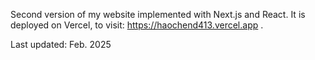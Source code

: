 Second version of my website implemented with Next.js and React. It is deployed on Vercel, to visit: https://haochend413.vercel.app .

Last updated: Feb. 2025
